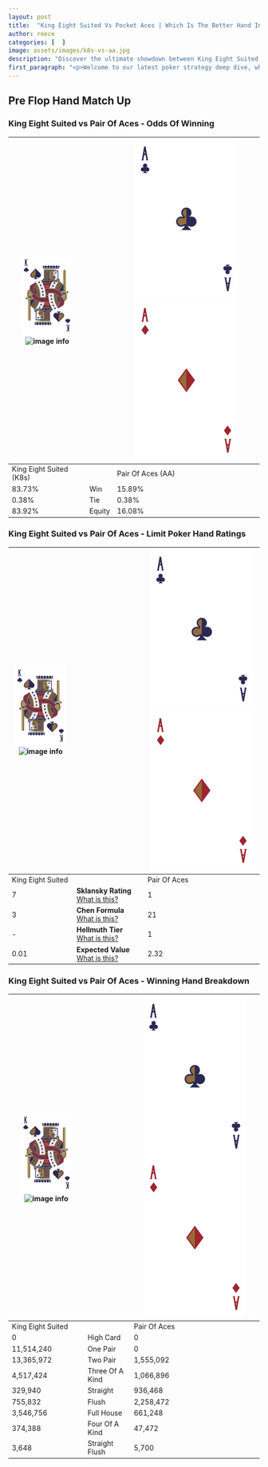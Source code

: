 ```yaml
---
layout: post
title:  "King Eight Suited Vs Pocket Aces | Which Is The Better Hand In Poker? A Complete Guide"
author: reece
categories: [  ]
image: assets/images/k8s-vs-aa.jpg
description: "Discover the ultimate showdown between King Eight Suited and Pair Of Aces in poker! Uncover the odds, strategies, and scenarios where one hand triumphs over the other. Get ready to up your poker game with this thrilling analysis."
first_paragraph: "<p>Welcome to our latest poker strategy deep dive, where we're pitting two distinct hands against each other in a high-stakes showdown: King Eight Suited vs Pair Of Aces.</p><p>In the dynamic world of poker, every decision counts, and knowing which hand holds the upper hand is key to your success at the table.</p><p>In this article, we'll dissect these two hands, explore the scenarios where one dominates the other, and equip you with the knowledge to make strategic choices that can tip the odds in your favor.</p><p>Get ready to unravel the intriguing dynamics of these poker hands and elevate your game to new heights.</p>"
---
```




[comment]: # (sp0)

## Pre Flop Hand Match Up

<div class="table hand-ratings" markdown="1"> 



### King Eight Suited vs Pair Of Aces - Odds Of Winning


    
| ![image info](assets/images/hand1/K.png) ![image info](assets/images/hand1/8s.png) |  | ![image info](assets/images/hand2/A.png) ![image info](assets/images/hand2/Ao.png) |
| -------- | -------- | -------- |
| King Eight Suited (K8s) |  | Pair Of Aces (AA) |
| 83.73% | Win | 15.89% |
| 0.38% | Tie | 0.38% |
| 83.92% | Equity | 16.08% |




[comment]: # (sp1)



### King Eight Suited vs Pair Of Aces - Limit Poker Hand Ratings


    
| ![image info](assets/images/hand1/K.png) ![image info](assets/images/hand1/8s.png) |  | ![image info](assets/images/hand2/A.png) ![image info](assets/images/hand2/Ao.png) |
| -------- | -------- | -------- |
| King Eight Suited |  | Pair Of Aces |
| 7 | **Sklansky Rating** [What is this?](/sklansky-rating-explained) | 1 |
| 3 | **Chen Formula** [What is this?](/chen-formula-explained) | 21 |
| - | **Hellmuth Tier** [What is this?](/Hellmuth-tier-explained) | 1 |
| 0.01 | **Expected Value** [What is this?](/expected-value-explained) | 2.32 |




[comment]: # (sp2)



### King Eight Suited vs Pair Of Aces - Winning Hand Breakdown


    
| ![image info](assets/images/hand1/K.png) ![image info](assets/images/hand1/8s.png) |  | ![image info](assets/images/hand2/A.png) ![image info](assets/images/hand2/Ao.png) |
| -------- | -------- | -------- |
| King Eight Suited |  | Pair Of Aces |
| 0 | High Card | 0 |
| 11,514,240 | One Pair | 0 |
| 13,365,972 | Two Pair | 1,555,092 |
| 4,517,424 | Three Of A Kind | 1,066,896 |
| 329,940 | Straight | 936,468 |
| 755,832 | Flush | 2,258,472 |
| 3,546,756 | Full House | 661,248 |
| 374,388 | Four Of A Kind | 47,472 |
| 3,648 | Straight Flush | 5,700 |




[comment]: # (sp3)



</div>

[comment]: # (sp4)



[comment]: # (sp5)

